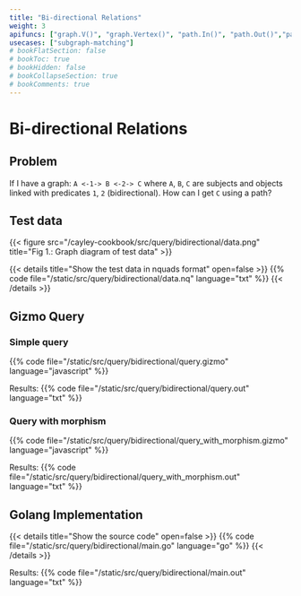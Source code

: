 ```yaml
---
title: "Bi-directional Relations"
weight: 3
apifuncs: ["graph.V()", "graph.Vertex()", "path.In()", "path.Out()","path.All()"]
usecases: ["subgraph-matching"]
# bookFlatSection: false
# bookToc: true
# bookHidden: false
# bookCollapseSection: true
# bookComments: true
---
```


# Bi-directional Relations

## Problem

If I have a graph: `A <-1-> B <-2-> C` where `A`, `B`, `C` are subjects and objects linked with predicates `1`, `2` (bidirectional).
How  can I get `C` using a path?

## Test data

{{< figure src="/cayley-cookbook/src/query/bidirectional/data.png" title="Fig 1.: Graph diagram of test data" >}}

{{< details title="Show the test data in nquads format" open=false >}}
{{% code file="/static/src/query/bidirectional/data.nq" language="txt" %}}
{{< /details >}}

## Gizmo Query

### Simple query
{{% code file="/static/src/query/bidirectional/query.gizmo" language="javascript" %}}

Results:
{{% code file="/static/src/query/bidirectional/query.out" language="txt" %}}

### Query with morphism
{{% code file="/static/src/query/bidirectional/query_with_morphism.gizmo" language="javascript" %}}

Results:
{{% code file="/static/src/query/bidirectional/query_with_morphism.out" language="txt" %}}

## Golang Implementation

{{< details title="Show the source code" open=false >}}
{{% code file="/static/src/query/bidirectional/main.go" language="go" %}}
{{< /details >}}

Results:
{{% code file="/static/src/query/bidirectional/main.out" language="txt" %}}


